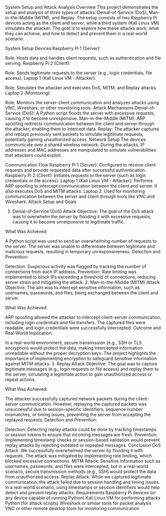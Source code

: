 System Setup and Attack Analysis
Overview
This project demonstrates the setup and analysis of three types of attacks: Denial-of-Service (DoS), Man-in-the-Middle (MITM), and Replay. The setup consists of two Raspberry Pi devices acting as the client and server, while a third system (Kali Linux VM) simulates the attacker. The goal is to explore how these attacks work, what they can achieve, and how to detect and prevent them in a real-world scenario.

System Setup
Devices
Raspberry Pi 1 (Server):

Role: Hosts data and handles client requests, such as authentication and file serving.
Raspberry Pi 2 (Client):

Role: Sends legitimate requests to the server (e.g., login credentials, file access).
Laptop 1 (Kali Linux VM - Attacker):

Role: Simulates the attacker and executes DoS, MITM, and Replay attacks.
Laptop 2 (Monitoring):

Role: Monitors the server-client communication and analyzes attacks using VNC, Wireshark, or other monitoring tools.
Attack Mechanisms
Denial-of-Service (DoS): A Python script floods the server with excessive requests, causing it to become unresponsive.
Man-in-the-Middle (MITM): ARP spoofing redirects communication between the client and server through the attacker, enabling them to intercept data.
Replay: The attacker captures and replays previously sent packets to simulate legitimate requests, potentially gaining unauthorized access.
Network Setup
The devices communicate over a shared wireless network. During the attacks, IP addresses and MAC addresses are manipulated to simulate vulnerabilities that attackers could exploit.

Communication Flow
Raspberry Pi 1 (Server): Configured to receive client requests and provide requested data after successful authentication.
Raspberry Pi 2 (Client): Initiates requests to the server (such as login credentials or file access).
Laptop 1 (Kali Linux VM - Attacker): Performs ARP spoofing to intercept communication between the client and server. It also executes DoS and MITM attacks.
Laptop 2: Used for monitoring communication between the server and client through tools like VNC and Wireshark.
Attack Setup and Goals
1. Denial-of-Service (DoS) Attack
Objective: The goal of the DoS attack was to overwhelm the server by flooding it with excessive requests, causing it to become unresponsive to legitimate traffic.

What Was Achieved:

A Python script was used to send an overwhelming number of requests to the server.
The server was unable to differentiate between legitimate and malicious requests, resulting in temporary unresponsiveness.
Detection and Prevention:

Detection: Suspicious activity was flagged by tracking the number of connections from each IP address.
Prevention: Rate limiting was implemented to block IPs exceeding a threshold of connections, reducing server strain and mitigating the attack.
2. Man-in-the-Middle (MITM) Attack
Objective: The aim was to intercept sensitive information, such as usernames, passwords, and files, being exchanged between the client and server.

What Was Achieved:

ARP spoofing allowed the attacker to intercept client-server communication, including login credentials and file transfers.
The captured files were readable, and login credentials were successfully intercepted.
Outcome and Real-World Implication:

In a real-world environment, secure transmission (e.g., SSH or TLS encryption) would protect the data, making intercepted information unreadable without the proper decryption keys.
The project highlights the importance of implementing encryption to safeguard sensitive information against MITM attacks.
3. Replay Attack
Objective: The goal was to capture legitimate messages (e.g., login requests or file access) and replay them to the server, simulating a legitimate action to gain unauthorized access or repeat actions.

What Was Achieved:

The attacker successfully captured network packets during the client-server communication.
However, replaying the captured packets was unsuccessful due to session-specific identifiers, sequence number mismatches, or timing issues, preventing the server from accepting the replayed requests.
Detection and Prevention:

Detection: Detecting replay attacks could be done by tracking timestamps or session tokens to ensure that incoming messages are fresh.
Prevention: Implementing timestamp checks or session-based validation would prevent replay attacks by rejecting outdated or repeated messages.
Conclusion
DoS Attack: We successfully overwhelmed the server by flooding it with requests. The attack was mitigated by implementing rate limiting, which blocked excessive connections.
MITM Attack: Sensitive information such as usernames, passwords, and files were intercepted, but in a real-world scenario, secure transmission methods (e.g., SSH) would protect the data from unauthorized access.
Replay Attack: While we captured legitimate communication, the attack failed due to session handling and timing issues. In a real-world scenario, using timestamps or session identifiers would help detect and prevent replay attacks.
Requirements
Raspberry Pi devices (or any device capable of running Python)
Kali Linux VM for performing attacks
Python (for attack scripts)
Wireshark or similar tools for packet analysis
VNC or other remote desktop tools for monitoring communication
